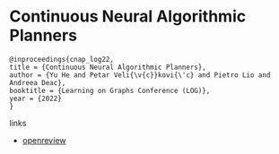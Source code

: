 # Continuous Neural Algorithmic Planners

```
@inproceedings{cnap_log22,
title = {Continuous Neural Algorithmic Planners},
author = {Yu He and Petar Veli{\v{c}}kovi{\'c} and Pietro Lio and Andreea Deac},
booktitle = {Learning on Graphs Conference (LOG)},
year = {2022}
}
```

links
- [openreview](https://openreview.net/forum?id=60avttW0Mv)
